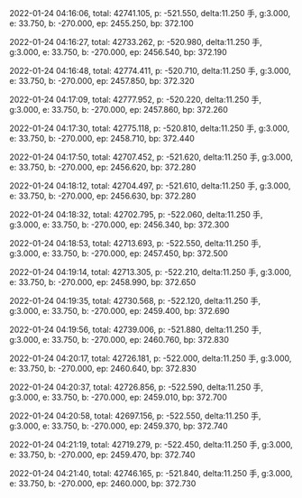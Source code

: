 2022-01-24 04:16:06, total: 42741.105, p: -521.550, delta:11.250 手, g:3.000, e: 33.750, b: -270.000, ep: 2455.250, bp: 372.100

2022-01-24 04:16:27, total: 42733.262, p: -520.980, delta:11.250 手, g:3.000, e: 33.750, b: -270.000, ep: 2456.540, bp: 372.190

2022-01-24 04:16:48, total: 42774.411, p: -520.710, delta:11.250 手, g:3.000, e: 33.750, b: -270.000, ep: 2457.850, bp: 372.320

2022-01-24 04:17:09, total: 42777.952, p: -520.220, delta:11.250 手, g:3.000, e: 33.750, b: -270.000, ep: 2457.860, bp: 372.260

2022-01-24 04:17:30, total: 42775.118, p: -520.810, delta:11.250 手, g:3.000, e: 33.750, b: -270.000, ep: 2458.710, bp: 372.440

2022-01-24 04:17:50, total: 42707.452, p: -521.620, delta:11.250 手, g:3.000, e: 33.750, b: -270.000, ep: 2456.620, bp: 372.280

2022-01-24 04:18:12, total: 42704.497, p: -521.610, delta:11.250 手, g:3.000, e: 33.750, b: -270.000, ep: 2456.630, bp: 372.280

2022-01-24 04:18:32, total: 42702.795, p: -522.060, delta:11.250 手, g:3.000, e: 33.750, b: -270.000, ep: 2456.340, bp: 372.300

2022-01-24 04:18:53, total: 42713.693, p: -522.550, delta:11.250 手, g:3.000, e: 33.750, b: -270.000, ep: 2457.450, bp: 372.500

2022-01-24 04:19:14, total: 42713.305, p: -522.210, delta:11.250 手, g:3.000, e: 33.750, b: -270.000, ep: 2458.990, bp: 372.650

2022-01-24 04:19:35, total: 42730.568, p: -522.120, delta:11.250 手, g:3.000, e: 33.750, b: -270.000, ep: 2459.400, bp: 372.690

2022-01-24 04:19:56, total: 42739.006, p: -521.880, delta:11.250 手, g:3.000, e: 33.750, b: -270.000, ep: 2460.760, bp: 372.830

2022-01-24 04:20:17, total: 42726.181, p: -522.000, delta:11.250 手, g:3.000, e: 33.750, b: -270.000, ep: 2460.640, bp: 372.830

2022-01-24 04:20:37, total: 42726.856, p: -522.590, delta:11.250 手, g:3.000, e: 33.750, b: -270.000, ep: 2459.010, bp: 372.700

2022-01-24 04:20:58, total: 42697.156, p: -522.550, delta:11.250 手, g:3.000, e: 33.750, b: -270.000, ep: 2459.370, bp: 372.740

2022-01-24 04:21:19, total: 42719.279, p: -522.450, delta:11.250 手, g:3.000, e: 33.750, b: -270.000, ep: 2459.470, bp: 372.740

2022-01-24 04:21:40, total: 42746.165, p: -521.840, delta:11.250 手, g:3.000, e: 33.750, b: -270.000, ep: 2460.000, bp: 372.730